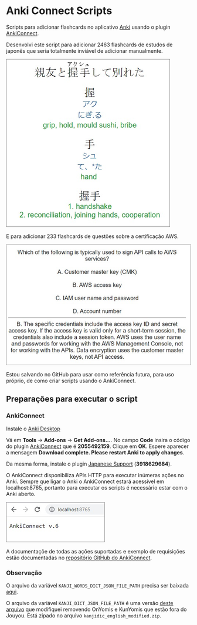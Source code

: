# Anki Connect Scripts

Scripts para adicionar flashcards no aplicativo [Anki](https://apps.ankiweb.net/) usando o plugin [AnkiConnect](https://ankiweb.net/shared/info/2055492159).

Desenvolvi este script para adicionar 2463 flashcards de estudos de japonês que seria totalmente inviável de adicionar manualmente.

![ ](doc/readme_001.jpg)

E para adicionar 233 flashcards de questões sobre a certificação AWS.

![ ](doc/readme_002.jpg)

Estou salvando no GitHub para usar como referência futura, para uso próprio, de como criar scripts usando o AnkiConnect.

## Preparações para executar o script

### AnkiConnect

Instale o [Anki Desktop](https://apps.ankiweb.net/#download)

Vá em **Tools** -> **Add-ons** -> **Get Add-ons...**. No campo **Code** insira o código do plugin [AnkiConnect](https://ankiweb.net/shared/info/2055492159) que é **2055492159**. Clique em **OK**. Espere aparecer a mensagem **Download complete. Please restart Anki to apply changes**.

Da mesma forma, instale o plugin [Japanese Support](https://ankiweb.net/shared/info/3918629684) (**3918629684**).

O AnkiConnect disponibiliza APIs HTTP para executar inúmeras ações no Anki. Sempre que ligar o Anki o AnkiConnect estará acessível em localhost:8765, portanto para executar os scripts é necessário estar com o Anki aberto.

![ ](doc/readme_003.jpg)

A documentaçõe de todas as ações suportadas e exemplo de requisições estão documentadas no [repositório GitHub do AnkiConnect](https://github.com/FooSoft/anki-connect/#supported-actions).

### Observação

O arquivo da variável `KANJI_WORDS_DICT_JSON_FILE_PATH` precisa ser baixada [aqui](https://foosoft.net/projects/yomichan/#:~:text=jmdict_dutch.zip-,jmdict_english.zip,-jmdict_french.zip).

O arquivo da variável `KANJI_DICT_JSON_FILE_PATH` é uma versão [deste arquivo](https://foosoft.net/projects/yomichan/#:~:text=kanjidic_english.zip) que modifiquei removendo OnYomis e KunYomis que estão fora do Jouyou. Está zipado no arquivo `kanjidic_english_modified.zip`.
